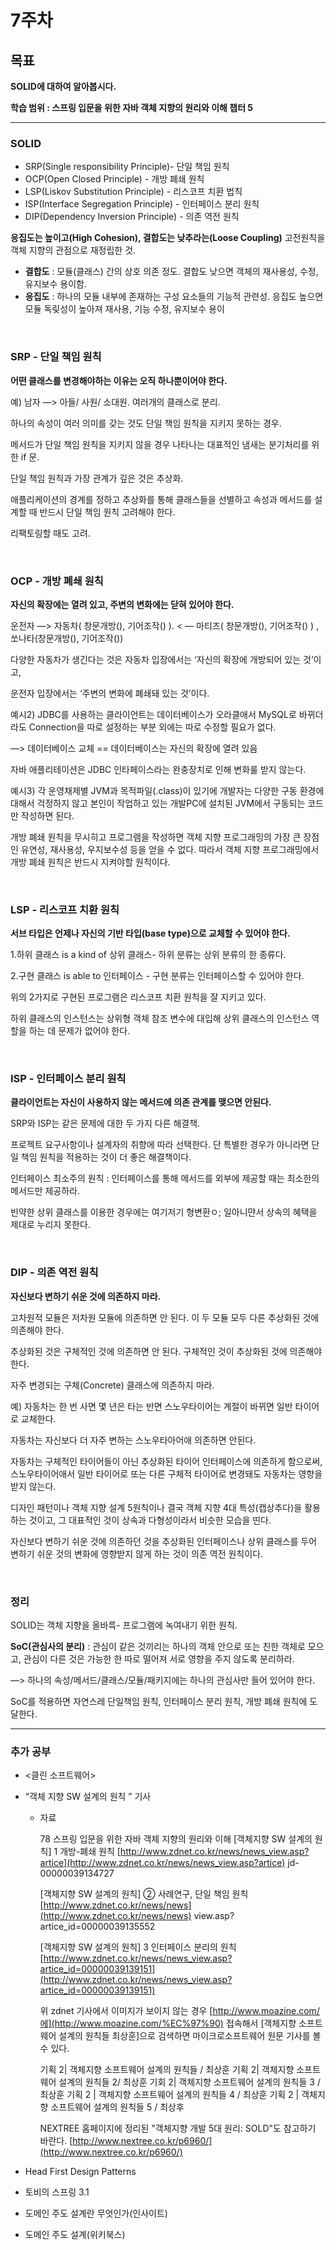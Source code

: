 # 7주차

## **목표**

**SOLID에 대하여 알아봅시다.**

**학습 범위 : 스프링 입문을 위한 자바 객체 지향의 원리와 이해 챕터 5**

---

### SOLID

- SRP(Single responsibility Principle)- 단일 책임 원칙
- OCP(Open Closed Principle) - 개방 폐쇄 원칙
- LSP(Liskov Substitution Principle) - 리스코프 치환 법칙
- ISP(Interface Segregation Principle) - 인터페이스 분리 원칙
- DIP(Dependency Inversion Principle) - 의존 역전 원칙

**응집도는 높이고(High Cohesion), 결합도는 낮추라는(Loose Coupling)** 고전원칙을 객체 지향의 관점으로 재정립한 것.

- **결합도** : 모듈(클래스) 간의 상호 의존 정도. 결합도 낮으면 객체의 재사용성, 수정, 유지보수 용이함.
- **응집도** : 하나의 모듈 내부에 존재하는 구성 요소들의 기능적 관련성. 응집도 높으면 모듈 독맂성이 높아져 재사용, 기능 수정, 유지보수 용이

<br>

### SRP - 단일 책임 원칙

**어떤 클래스를 변경해야하는 이유는 오직 하나뿐이어야 한다.**

예) 남자 —> 아들/ 사원/ 소대원. 여러개의 클래스로 분리.

하나의 속성이 여러 의미를 갖는 것도 단일 책임 원칙을 지키지 못하는 경우.

메서드가 단일 책임 원칙을 지키지 않을 경우 나타나는 대표적인 냄새는 분기처리를 위한 if 문.

단일 책임 원칙과 가장 관계가 깊은 것은 추상화.

애플리케이션의 경계를 정하고 추상화를 통해 클래스들을 선별하고 속성과 메서드를 설계할 때 반드시 단일 책임 원칙 고려해야 한다.

리팩토링할 때도 고려.

<br>

### OCP - 개방 폐쇄 원칙

**자신의 확장에는 열려 있고, 주변의 변화에는 닫혀 있어야 한다.**

운전자 —> 자동차( 창문개방(), 기어조작() ).  < — 마티즈( 창문개방(), 기어조작() ) ,   쏘나타(창문개방(), 기어조작())

다양한 자동차가 생긴다는 것은 자동차 입장에서는 ‘자신의 확장에 개방되어 있는 것’이고, 

운전자 입장에서는 ‘주변의 변화에 폐쇄돼 있는 것’이다.

예시2) JDBC를 사용하는 클라이언트는 데이터베이스가 오라클애서 MySQL로 바뀌더라도 Connection을 따로 설정하는 부분 외에는 따로 수정할 필요가 없다.

—> 데이터베이스 교체 == 데이터베이스는 자신의 확장에 열려 있음

자바 애플리테이션은 JDBC 인타페이스라는 완충장치로 인해 변화룰 받지 않는다.

예시3) 각 운영채제별 JVM과 목적파일(.class)이 있기에 개발자는 다양한 구동 환경에 대해서 걱정하지 않고 본인이 작업하고 있는 개발PC에 설치된 JVM에서 구동되는 코드만 작성하면 된다.

개방 폐쇄 원칙을 무시히고 프로그램을 작성하면 객체 지향 프로그래밍의 가장 큰 장점인 유연성, 재사용성, 우지보수성 등을 얻을 수 없다. 따라서 객체 지향 프로그래밍에서 개방 폐쇄 원칙은 반드시 지켜야할 원칙이다.

<br>

### LSP - 리스코프 치환 원칙

**서브 타입은 언제나 자신의 기반 타입(base type)으로 교체할 수 있어야 한다.**

1.하위 클래스  is a kind of 상위 클래스- 하위 분류는 상위 분류의 한 종류다.

2.구현 클래스 is able to 인터페이스 - 구현 분류는 인터페이스할 수 있어야 한다.

위의 2가지로 구현된 프로그램은 리스코프 치환 원칙을 잘 지키고 있다.

하위 클래스의 인스턴스는 상위형 객체 참조 변수에 대입해 상위 클래스의 인스턴스 역할을 하는 데 문제가 없어야 한다.

<br>

### ISP - 인터페이스 분리 원칙

**클라이언트는 자신이 사용하지 않는 메서드에 의존 관계를 맺으면 안된다.**

SRP와 ISP는 같은 문제에 대한 두 가지 다른 해결책.

프로젝트 요구사항이나 설계자의 취향에 따라 선택한다. 단 특별한 경우가 아니라면 단일 책임 원칙을 적용하는 것이 더 좋은 해결책이다.

인터페이스 최소주의 원칙 : 인터페이스를 통해 메서드를 외부에 제공할 때는 최소한의 메서드만 제공하라.

빈약한 상위 클래스를 이용한 경우에는 여기저기 형변환ㅇ; 일아니먄서 상속의 혜택을 제대로 누리지 못한다.

<br>

### DIP - 의존 역전 원칙

**자신보다 변하기 쉬운 것에 의존하지 마라.**

고차원적 모듈은 저차원 모듈에 의존하면 안 된다. 이 두 모듈 모두 다른 추상화된 것에 의존해야 한다.

추상화된 것은 구체적인 것에 의존하면 안 된다. 구체적인 것이 추상화된 것에 의존해야 한다.

자주 변경되는 구체(Concrete) 클래스에 의존하지 마라.

예) 자동차는 한 번 사면 몇 년은 타는 반면 스노우타이어는 계절이 바뀌면 일반 타이어로 교체한다.

자동차는 자신보다 더 자주 변하는 스노우타아어애 의존하면 안된다.

자동차는 구체적인 타이어들이 아닌 추상화된 타이어 인터페이스에 의존하게 함으로써, 스노우타이어애서 일반 타이어로 또는 다른 구체적 타이어로 변경돼도 자동차는 영향을 받지 않는다.

디자인 패턴이나 객체 지향 설계 5원칙이나 결국 객체 지향 4대 특성(캡상추다)을 활용하는 것이고, 그 대표적인 것이 상속과 다형성이라서 비슷한 모습을 띤다.

자신보다 변하기 쉬운 것에 의존하던 것을 추상화된 인터페이스나 상위 클래스를 두어 변하기 쉬운 것의 변화에 영향받지 않게 하는 것이 의존 역전 원칙이다.

<br>

### 정리

SOLID는 객체 지향을 올바륵- 프로그램에 녹여내기 위한 원칙.

**SoC(관심사의 분리)** : 관심이 같은 것끼리는 하나의 객체 안으로 또는 친한 객체로 모으고, 관심이 다른 것은 가능한 한 따로 떨어져 서로 영향을 주지 않도록 분리하라.

—> 하나의 속성/메서드/클래스/모듈/패키지에는 하나의 관심사만 들어 있어야 한다.

SoC를 적용하면 자연스레 단일책임 원칙, 인터페이스 분리 원칙, 개방 폐쇄 원칙에 도달한다.

---

### 추가 공부

- <클린 소프트웨어>
- “객체 지향 SW 설계의 원칙 ” 기사
    - 자료
        
        78
        스프링 입문을 위한 자바 객체 지향의 원리와 이해
        [객체지향 SW 설계의 원칙] 1 개방-폐쇄 원칙
        [http://www.zdnet.co.kr/news/news_view.asp?artice](http://www.zdnet.co.kr/news/news_view.asp?artice) jd-00000039134727
        
        [객체지향 SW 설계의 원칙] ② 사례연구, 단일 책임 원칙
        [http://www.zdnet.co.kr/news/news](http://www.zdnet.co.kr/news/news) view.asp?artice_id=00000039135552
        
        [객체지향 SW 설계의 원칙] 3 인터페이스 분리의 원칙
        [http://www.zdnet.co.kr/news/news_view.asp?artice_id=00000039139151](http://www.zdnet.co.kr/news/news_view.asp?artice_id=00000039139151)
        
        위 zdnet 기사에서 이미지가 보이지 않는 경우
        [http://www.moazine.com/에](http://www.moazine.com/%EC%97%90) 접속해서 [객체지향 소프트웨어 설계의 원칙들 최상훈]으로 검색하면 마이크로소프트웨어
        원문 기사를 볼 수 있다.
        
        기획 2| 객체지향 소프트웨어 설계의 원칙들 / 최상훈
        기획 2| 객체지향 소프트웨어 설계의 원칙들 2/ 최상훈
        기회 2| 객체지향 소프트웨어 설계의 원칙들 3 / 최상훈
        기획 2 | 객체지향 소프트웨어 설계의 원칙들 4 / 최상훈
        기획 2 | 객체지향 소프트웨어 설계의 원칙들 5 / 최상후
        
        NEXTREE 홈페이지에 정리된 "객체지향 개발 5대 원리: SOLD"도 참고하기 바란다.
        [http://www.nextree.co.kr/p6960/](http://www.nextree.co.kr/p6960/)
        
- Head First Design Patterns
- 토비의 스프링 3.1
- 도메인 주도 설계란 무엇인가(인사이트)
- 도메인 주도 설계(위키북스)
